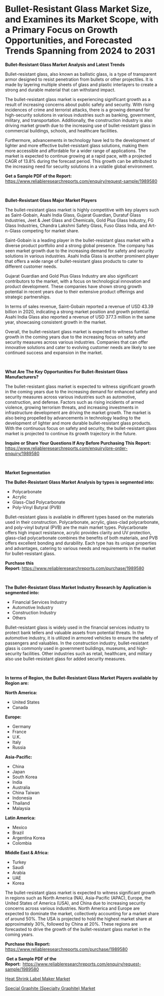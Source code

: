 <p><h1>Bullet-Resistant Glass Market Size, and Examines its Market Scope, with a Primary Focus on Growth Opportunities, and Forecasted Trends Spanning from 2024 to 2031</h1></p><p><strong>Bullet-Resistant Glass Market Analysis and Latest Trends</strong></p>
<p><p>Bullet-resistant glass, also known as ballistic glass, is a type of transparent armor designed to resist penetration from bullets or other projectiles. It is made by layering multiple sheets of glass and plastic interlayers to create a strong and durable material that can withstand impact.</p><p>The bullet-resistant glass market is experiencing significant growth as a result of increasing concerns about public safety and security. With rising incidences of crime and terrorist attacks, there is a growing demand for high-security solutions in various industries such as banking, government, military, and transportation. Additionally, the construction industry is also driving market growth due to the increasing use of bullet-resistant glass in commercial buildings, schools, and healthcare facilities.</p><p>Furthermore, advancements in technology have led to the development of lighter and more effective bullet-resistant glass solutions, making them more accessible and affordable for a wider range of applications. The market is expected to continue growing at a rapid pace, with a projected CAGR of 13.8% during the forecast period. This growth can be attributed to the increasing need for security solutions in a volatile global environment.</p></p>
<p><strong>Get a Sample PDF of the Report:&nbsp;</strong> <a href="https://www.reliableresearchreports.com/enquiry/request-sample/1989580">https://www.reliableresearchreports.com/enquiry/request-sample/1989580</a></p>
<p>&nbsp;</p>
<p><strong>Bullet-Resistant Glass Major Market Players</strong></p>
<p><p>The bullet-resistant glass market is highly competitive with key players such as Saint-Gobain, Asahi India Glass, Gujarat Guardian, Duratuf Glass Industries, Jeet & Jeet Glass and Chemicals, Gold Plus Glass Industry, FG Glass Industries, Chandra Lakshmi Safety Glass, Fuso Glass India, and Art-n-Glass competing for market share. </p><p>Saint-Gobain is a leading player in the bullet-resistant glass market with a diverse product portfolio and a strong global presence. The company has seen market growth due to the increasing demand for safety and security solutions in various industries. Asahi India Glass is another prominent player that offers a wide range of bullet-resistant glass products to cater to different customer needs.</p><p>Gujarat Guardian and Gold Plus Glass Industry are also significant contributors to the market, with a focus on technological innovation and product development. These companies have shown strong growth potential in recent years due to their extensive product offerings and strategic partnerships.</p><p>In terms of sales revenue, Saint-Gobain reported a revenue of USD 43.39 billion in 2020, indicating a strong market position and growth potential. Asahi India Glass also reported a revenue of USD 377.3 million in the same year, showcasing consistent growth in the market.</p><p>Overall, the bullet-resistant glass market is expected to witness further growth in the coming years due to the increasing focus on safety and security measures across various industries. Companies that can offer innovative solutions and cater to evolving customer needs are likely to see continued success and expansion in the market.</p></p>
<p>&nbsp;</p>
<p><strong>What Are The Key Opportunities For Bullet-Resistant Glass Manufacturers?</strong></p>
<p><p>The bullet-resistant glass market is expected to witness significant growth in the coming years due to the increasing demand for enhanced safety and security measures across various industries such as automotive, construction, and defense. Factors such as rising incidents of armed violence, growing terrorism threats, and increasing investments in infrastructure development are driving the market growth. The market is also being propelled by advancements in technology leading to the development of lighter and more durable bullet-resistant glass products. With the continuous focus on safety and security, the bullet-resistant glass market is projected to continue its growth trajectory in the future.</p></p>
<p><strong>Inquire or Share Your Questions If Any Before Purchasing This Report:</strong> <a href="https://www.reliableresearchreports.com/enquiry/pre-order-enquiry/1989580">https://www.reliableresearchreports.com/enquiry/pre-order-enquiry/1989580</a></p>
<p>&nbsp;</p>
<p><strong>Market Segmentation</strong></p>
<p><strong>The Bullet-Resistant Glass Market Analysis by types is segmented into:</strong></p>
<p><ul><li>Polycarbonate</li><li>Acrylic</li><li>Glass-Clad Polycarbonate</li><li>Poly-Vinyl Butyral (PVB)</li></ul></p>
<p><p>Bullet-resistant glass is available in different types based on the materials used in their construction. Polycarbonate, acrylic, glass-clad polycarbonate, and poly-vinyl butyral (PVB) are the main market types. Polycarbonate offers high impact resistance, acrylic provides clarity and UV protection, glass-clad polycarbonate combines the benefits of both materials, and PVB offers excellent bonding and durability. Each type has its unique properties and advantages, catering to various needs and requirements in the market for bullet-resistant glass.</p></p>
<p><strong>Purchase this Report:&nbsp;</strong><a href="https://www.reliableresearchreports.com/purchase/1989580">https://www.reliableresearchreports.com/purchase/1989580</a></p>
<p>&nbsp;</p>
<p><strong>The Bullet-Resistant Glass Market Industry Research by Application is segmented into:</strong></p>
<p><ul><li>Financial Services Industry</li><li>Automotive Industry</li><li>Construction Industry</li><li>Others</li></ul></p>
<p><p>Bullet-resistant glass is widely used in the financial services industry to protect bank tellers and valuable assets from potential threats. In the automotive industry, it is utilized in armored vehicles to ensure the safety of passengers and valuables. In the construction industry, bullet-resistant glass is commonly used in government buildings, museums, and high-security facilities. Other industries such as retail, healthcare, and military also use bullet-resistant glass for added security measures.</p></p>
<p>&nbsp;</p>
<p><strong>In terms of Region, the Bullet-Resistant Glass Market Players available by Region are:</strong></p>
<p>
    <p> <strong> North America: </strong>
        <ul>
            <li>United States</li>
            <li>Canada</li>
        </ul>
        </p> 
    <p> <strong> Europe: </strong>
        <ul>
            <li>Germany</li>
            <li>France</li>
            <li>U.K.</li>
            <li>Italy</li>
            <li>Russia</li>
        </ul>
        </p> 
    <p> <strong> Asia-Pacific: </strong>
        <ul>
            <li>China</li>
            <li>Japan</li>
            <li>South Korea</li>
            <li>India</li>
            <li>Australia</li>
            <li>China Taiwan</li>
            <li>Indonesia</li>
            <li>Thailand</li>
            <li>Malaysia</li>
        </ul>
        </p> 
    <p> <strong> Latin America: </strong>
        <ul>
            <li>Mexico</li>
            <li>Brazil</li>
            <li>Argentina Korea</li>
            <li>Colombia</li>
        </ul>
        </p> 
    <p> <strong> Middle East & Africa: </strong>
        <ul>
            <li>Turkey</li>
            <li>Saudi</li>
            <li>Arabia</li>
            <li>UAE</li>
            <li>Korea</li>
        </ul>
    </p>
    </p>
<p><p>The bullet-resistant glass market is expected to witness significant growth in regions such as North America (NA), Asia-Pacific (APAC), Europe, the United States of America (USA), and China due to increasing security concerns across various industries. North America and Europe are expected to dominate the market, collectively accounting for a market share of around 50%. The USA is projected to hold the highest market share at approximately 30%, followed by China at 20%. These regions are forecasted to drive the growth of the bullet-resistant glass market in the coming years.</p></p>
<p><strong>Purchase this Report: </strong><a href="https://www.reliableresearchreports.com/purchase/1989580">https://www.reliableresearchreports.com/purchase/1989580</a></p>
<p>&nbsp;<strong>Get a Sample PDF of the Report:&nbsp;&nbsp;</strong><a href="https://www.reliableresearchreports.com/enquiry/request-sample/1989580">https://www.reliableresearchreports.com/enquiry/request-sample/1989580</a></p>
<p><strong></strong></p>
<p><p><a href="https://metal-farmhouse-e95.notion.site/Heat-Shrink-Label-Maker-Market-Insights-Market-Players-and-Forecast-Till-2031-f92817bb4a8949b1ab138c8b5474521e">Heat Shrink Label Maker Market</a></p><p><a href="https://gratis-rainforest-2ca.notion.site/Special-Graphite-Specialty-Graphite-Market-Size-Market-Share-and-Global-Market-Analysis-Report-2-8c5cd6f0f0e54c6b8250f230f38023f4">Special Graphite (Specialty Graphite) Market</a></p></p>